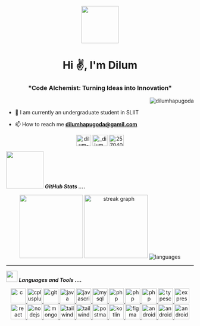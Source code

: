 <p align="center" ><img  src = "https://github.com/7oSkaaa/7oSkaaa/blob/main/Images/about_me.gif?raw=true" width = 100px></p>
<h1 align="center">Hi ✌️, I'm Dilum</h1>
<h3 align="center">"Code Alchemist: Turning Ideas into Innovation"</h3>

<p align="right"> <img src="https://komarev.com/ghpvc/?username=dilumhapugoda&label=Profile%20views&color=0e75b6&style=flat" alt="dilumhapugoda" /> </p>



- 🌱 I am currently an undergraduate student in SLIIT

- 📫 How to reach me **dilumhapugoda@gamil.com**

<p align="center">
<a href="https://linkedin.com/in/dilum-hapugoda-91815030b" target="blank"><img align="center" src="https://raw.githubusercontent.com/rahuldkjain/github-profile-readme-generator/master/src/images/icons/Social/linked-in-alt.svg" alt="dilum-hapugoda-91815030b" height="30" width="40" /></a>
<a href="https://instagram.com/_dilum_susara_" target="blank"><img align="center" src="https://raw.githubusercontent.com/rahuldkjain/github-profile-readme-generator/master/src/images/icons/Social/instagram.svg" alt="_dilum_susara_" height="30" width="40" /></a>
<a href="https://stackoverflow.com/users/25704027" target="blank"><img align="center" src="https://raw.githubusercontent.com/rahuldkjain/github-profile-readme-generator/master/src/images/icons/Social/stack-overflow.svg" alt="25704027" height="30" width="40" /></a>
</p>



<img src="https://user-images.githubusercontent.com/74038190/213866269-5d00981c-7c98-46d7-8a8e-16f462f15227.gif" width="100px">&nbsp;***GitHub Stats ....***
<p align="center">
  <img src="https://github-readme-stats.vercel.app/api?username=dialgolum&theme=chartreuse-dark&hide_border=true&border_radius=5" height="170" />
  <img src="https://streak-stats.demolab.com?user=dialgolum&locale=en&mode=daily&theme=chartreuse-dark&hide_border=true&border_radius=5" height="170" alt="streak graph">
  <img align="center" src="https://github-readme-stats.vercel.app/api/top-langs/?username=dialgolum&&exclude_repo=dialgolum&layout=compact&theme=chartreuse-dark&hide_border=true&border_radius=5" alt="languages"/>
</p>

---

<img src="https://media.giphy.com/media/iY8CRBdQXODJSCERIr/giphy.gif" width="30px">&nbsp;***Languages and Tools ....***

<p align="center"> <a href="https://www.cprogramming.com/" target="_blank" rel="noreferrer"> <img src="https://raw.githubusercontent.com/Scar1109/skill-icons/main/icons/C.svg" alt="c" width="40" height="40"/> </a> <a href="https://www.w3schools.com/cpp/" target="_blank" rel="noreferrer"> <img src="https://raw.githubusercontent.com/Scar1109/skill-icons/main/icons/CPP.svg" alt="cplusplus" width="40" height="40"/> </a> <a href="https://git-scm.com/" target="_blank" rel="noreferrer"> <img src="https://raw.githubusercontent.com/Scar1109/skill-icons/main/icons/Git.svg" alt="git" width="40" height="40"/> </a> <a href="https://www.java.com" target="_blank" rel="noreferrer"> <img src="https://raw.githubusercontent.com/Scar1109/skill-icons/main/icons/Java-Light.svg" alt="java" width="40" height="40"/> </a> <a href="https://developer.mozilla.org/en-US/docs/Web/JavaScript" target="_blank" rel="noreferrer"> <img src="https://raw.githubusercontent.com/Scar1109/skill-icons/main/icons/JavaScript.svg" alt="javascript" width="40" height="40"/> </a> <a href="https://www.mysql.com/" target="_blank" rel="noreferrer"> <img src="https://raw.githubusercontent.com/Scar1109/skill-icons/main/icons/MySQL-Light.svg" alt="mysql" width="40" height="40"/> </a> <a href="https://www.php.net" target="_blank" rel="noreferrer"> <img src="https://raw.githubusercontent.com/Scar1109/skill-icons/main/icons/PHP-Light.svg" alt="php" width="40" height="40"/> <img src="https://raw.githubusercontent.com/Scar1109/skill-icons/main/icons/HTML.svg" alt="php" width="40" height="40"/> <img src="https://raw.githubusercontent.com/Scar1109/skill-icons/main/icons/CSS.svg" alt="php" width="40" height="40"/> </a> <a href="https://www.typescriptlang.org/" target="_blank" rel="noreferrer"> <img src="https://github.com/Scar1109/skill-icons/blob/main/icons/TypeScript.svg" alt="typescript" width="40" height="40"/> </a> 
<a href="https://expressjs.com" target="_blank" rel="noreferrer"> <img src="https://github.com/Scar1109/skill-icons/blob/main/icons/ExpressJS-Light.svg" alt="express" width="40" height="40"/> </a> <a href="https://reactjs.org/" target="_blank" rel="noreferrer"> <img src="https://github.com/Scar1109/skill-icons/blob/main/icons/React-Light.svg" alt="react" width="40" height="40"/>  <a href="https://nodejs.org" target="_blank" rel="noreferrer"> <img src="https://github.com/Scar1109/skill-icons/blob/main/icons/NodeJS-Light.svg" alt="nodejs" width="40" height="40"/> </a> <a href="https://www.mongodb.com/" target="_blank" rel="noreferrer"> <img src="https://github.com/Scar1109/skill-icons/blob/main/icons/MongoDB.svg" alt="mongodb" width="40" height="40"/> </a> <a href="https://tailwindcss.com/" target="_blank" rel="noreferrer"> <img src="https://github.com/Scar1109/skill-icons/blob/Scar1109/icons/TailwindCSS-Light.svg" alt="tailwind" width="40" height="40"/> <a href="https://tailwindcss.com/" target="_blank" rel="noreferrer"> <img src="https://github.com/Scar1109/skill-icons/blob/main/icons/Spring-Light.svg" alt="tailwind" width="40" height="40"/> </a> <a href="https://postman.com" target="_blank" rel="noreferrer"> <img src="https://github.com/Scar1109/skill-icons/blob/main/icons/Postman.svg" alt="postman" width="40" height="40"/> </a> <a href="https://kotlinlang.org" target="_blank" rel="noreferrer"> <img src="https://github.com/Scar1109/skill-icons/blob/main/icons/Kotlin-Light.svg" alt="kotlin" width="40" height="40"/> </a> <a href="https://www.figma.com/" target="_blank" rel="noreferrer"> <img src="https://github.com/Scar1109/skill-icons/blob/main/icons/Figma-Light.svg" alt="figma" width="40" height="40"/> </a> <a href="https://developer.android.com" target="_blank" rel="noreferrer"> <img src="https://github.com/Scar1109/skill-icons/blob/main/icons/AndroidStudio-Light.svg" alt="android" width="40" height="40"/>  </a> <a href="https://developer.android.com" target="_blank" rel="noreferrer"> <img src="https://github.com/Scar1109/skill-icons/blob/main/icons/Python-Light.svg" alt="android" width="40" height="40"/>  </a> <a href="https://developer.android.com" target="_blank" rel="noreferrer"> <img src="https://img.icons8.com/?size=100&id=Rffi8qeb2fK5&format=png&color=000000" alt="android" width="40" height="40"/>  </a> </p>



